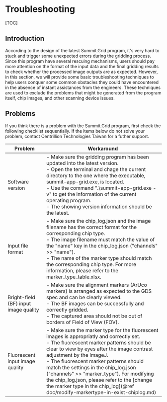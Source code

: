 
Troubleshooting
================

[TOC]

Introduction
------------

According to the design of the latest Summit.Grid program, it's very hard to stuck and trigger some unexpected errors during the gridding process. Since this program have several rescuing mechanisms, users should pay more attention on the format of the input data and the final gridding results to check whether the processed image outputs are as expected. However, in this section, we will provide some basic troubleshooting techniques to help users conquer some common obstacles they could have encountered in the absence of instant assistances from the engineers. These techniques are used to exclude the problems that might be generated from the program itself, chip images, and other scanning device issues.

Problems
--------
If you think there is a problem with the Summit.Grid program, first check the following checklist sequentially. If the items below do not solve your problem, contact Centrillion Technologies Taiwan for a futher support.

| Problem           | Workaround      |
|-------------------|-----------------|
| Software version  | - Make sure the gridding program has been updated into the latest version. <br> - Open the terminal and chage the current directory to the one where the executable, summit-app-grid.exe, is located. <br> - Use the command ".\summit-app-grid.exe -v" to get the information of the current operating program. <br> - The showing version information should be the latest.|
| Input file format | - Make sure the chip_log.json and the image filename has the correct format for the corresponding chip type. <br> - The image filename must match the value of the "name" key in the chip_log.json ("channels" >> "name"). <br> - The name of the marker type should match the corresponding chip type. For more information, please refer to the marker_type_table.xlsx. |
| Bright-field (BF) input image quality | - Make sure the alignment markers (ArUco markers) is arranged as expected to the GDS spec and can be clearly viewed. <br> - The BF images can be successfully and correctly gridded. <br> - The captured area should not be out of borders of Field of View (FOV).| 
|Fluorescent input image quality | - Make sure the marker type for the fluorescent images is appropriatly and correctly set. <br> - The fluorescent marker patterns should be clear to view by eyes after the image contrast adjustment by the ImageJ. <br> - The fluorescent marker patterns should match the settings in the chip_log.json ("channels" >> "marker_type"). For modifying the chip_log.json, please refer to the [change the marker type in the chip_log](@ref doc/modify-markertype-in-exist-chiplog.md)|